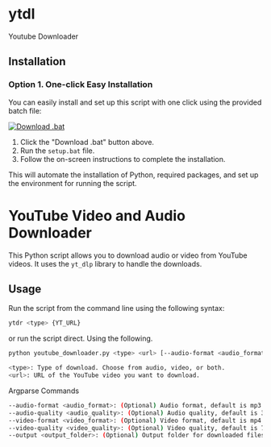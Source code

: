 # ytdl
Youtube Downloader 

## Installation

### Option 1. One-click Easy Installation

You can easily install and set up this script with one click using the provided batch file:

<a href="https://github.com/TtesseractT/ytdl/releases/download/download/setup.bat" download>
    <img src="https://img.shields.io/badge/.bat-download-blue?style=flat-square&logo=windows" alt="Download .bat">
</a>


1. Click the "Download .bat" button above.
2. Run the `setup.bat` file.
3. Follow the on-screen instructions to complete the installation.

This will automate the installation of Python, required packages, and set up the environment for running the script.


# YouTube Video and Audio Downloader

This Python script allows you to download audio or video from YouTube videos. It uses the `yt_dlp` library to handle the downloads.

## Usage

Run the script from the command line using the following syntax:

```bash
ytdr <type> {YT_URL}
```

or run the script direct. Using the following.

```bash
python youtube_downloader.py <type> <url> [--audio-format <audio_format>] [--audio-quality <audio_quality>] [--video-format <video_format>] [--video-quality <video_quality>] [--output <output_folder>]
```

```bash
<type>: Type of download. Choose from audio, video, or both.
<url>: URL of the YouTube video you want to download.
```

Argparse Commands

```bash
--audio-format <audio_format>: (Optional) Audio format, default is mp3. Choose from mp3 or wav.
--audio-quality <audio_quality>: (Optional) Audio quality, default is 320. Specify the desired quality (e.g., 320 for mp3, 44100:16 for wav).
--video-format <video_format>: (Optional) Video format, default is mp4. Choose from mp4 or mkv.
--video-quality <video_quality>: (Optional) Video quality, default is 720. Specify the desired quality (e.g., 720p, 1080p, etc.).
--output <output_folder>: (Optional) Output folder for downloaded files, default is Youtube_Downloads.
```
